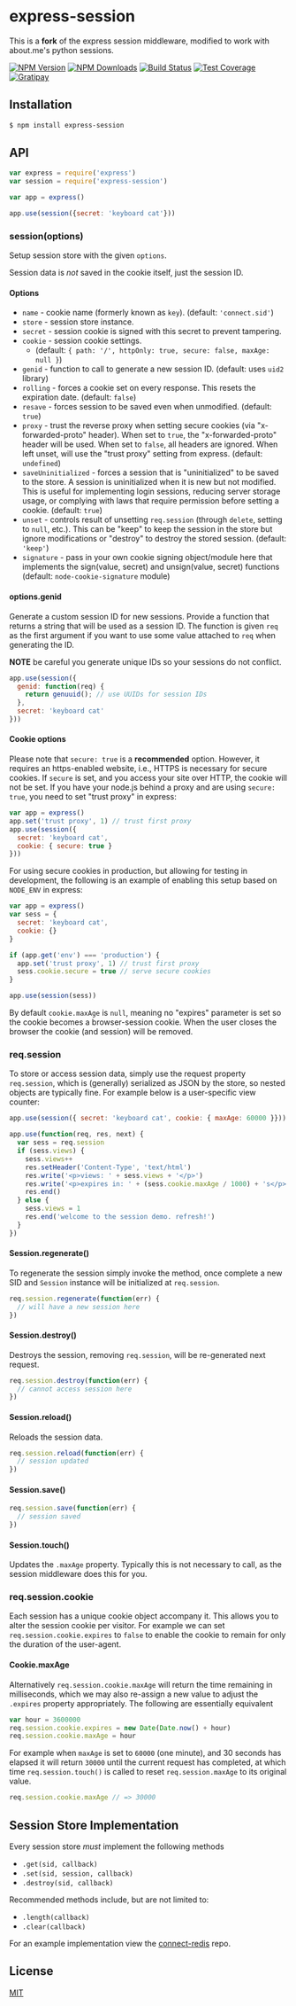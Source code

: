 # express-session

This is a **fork** of the express session middleware, modified to work with
about.me's python sessions.

[![NPM Version][npm-image]][npm-url]
[![NPM Downloads][downloads-image]][downloads-url]
[![Build Status][travis-image]][travis-url]
[![Test Coverage][coveralls-image]][coveralls-url]
[![Gratipay][gratipay-image]][gratipay-url]

## Installation

```bash
$ npm install express-session
```

## API

```js
var express = require('express')
var session = require('express-session')

var app = express()

app.use(session({secret: 'keyboard cat'}))
```


### session(options)

Setup session store with the given `options`.

Session data is _not_ saved in the cookie itself, just the session ID.

#### Options

  - `name` - cookie name (formerly known as `key`). (default: `'connect.sid'`)
  - `store` - session store instance.
  - `secret` - session cookie is signed with this secret to prevent tampering.
  - `cookie` - session cookie settings.
    - (default: `{ path: '/', httpOnly: true, secure: false, maxAge: null }`)
  - `genid` - function to call to generate a new session ID. (default: uses `uid2` library)
  - `rolling` - forces a cookie set on every response. This resets the expiration date. (default: `false`)
  - `resave` - forces session to be saved even when unmodified. (default: `true`)
  - `proxy` - trust the reverse proxy when setting secure cookies (via "x-forwarded-proto" header). When set to `true`, the "x-forwarded-proto" header will be used. When set to `false`, all headers are ignored. When left unset, will use the "trust proxy" setting from express. (default: `undefined`)
  - `saveUninitialized` - forces a session that is "uninitialized" to be saved to the store. A session is uninitialized when it is new but not modified. This is useful for implementing login sessions, reducing server storage usage, or complying with laws that require permission before setting a cookie. (default: `true`)
  - `unset` - controls result of unsetting `req.session` (through `delete`, setting to `null`, etc.). This can be "keep" to keep the session in the store but ignore modifications or "destroy" to destroy the stored session. (default: `'keep'`)
  - `signature` - pass in your own cookie signing object/module here that implements the sign(value, secret) and unsign(value, secret) functions (default: `node-cookie-signature` module)

#### options.genid

Generate a custom session ID for new sessions. Provide a function that returns a string that will be used as a session ID. The function is given `req` as the first argument if you want to use some value attached to `req` when generating the ID.

**NOTE** be careful you generate unique IDs so your sessions do not conflict.

```js
app.use(session({
  genid: function(req) {
    return genuuid(); // use UUIDs for session IDs
  },
  secret: 'keyboard cat'
}))
```

#### Cookie options

Please note that `secure: true` is a **recommended** option. However, it requires an https-enabled website, i.e., HTTPS is necessary for secure cookies.
If `secure` is set, and you access your site over HTTP, the cookie will not be set. If you have your node.js behind a proxy and are using `secure: true`, you need to set "trust proxy" in express:

```js
var app = express()
app.set('trust proxy', 1) // trust first proxy
app.use(session({
  secret: 'keyboard cat',
  cookie: { secure: true }
}))
```

For using secure cookies in production, but allowing for testing in development, the following is an example of enabling this setup based on `NODE_ENV` in express:

```js
var app = express()
var sess = {
  secret: 'keyboard cat',
  cookie: {}
}

if (app.get('env') === 'production') {
  app.set('trust proxy', 1) // trust first proxy
  sess.cookie.secure = true // serve secure cookies
}

app.use(session(sess))
```

By default `cookie.maxAge` is `null`, meaning no "expires" parameter is set
so the cookie becomes a browser-session cookie. When the user closes the
browser the cookie (and session) will be removed.

### req.session

To store or access session data, simply use the request property `req.session`,
which is (generally) serialized as JSON by the store, so nested objects
are typically fine. For example below is a user-specific view counter:

```js
app.use(session({ secret: 'keyboard cat', cookie: { maxAge: 60000 }}))

app.use(function(req, res, next) {
  var sess = req.session
  if (sess.views) {
    sess.views++
    res.setHeader('Content-Type', 'text/html')
    res.write('<p>views: ' + sess.views + '</p>')
    res.write('<p>expires in: ' + (sess.cookie.maxAge / 1000) + 's</p>')
    res.end()
  } else {
    sess.views = 1
    res.end('welcome to the session demo. refresh!')
  }
})
```

#### Session.regenerate()

To regenerate the session simply invoke the method, once complete
a new SID and `Session` instance will be initialized at `req.session`.

```js
req.session.regenerate(function(err) {
  // will have a new session here
})
```

#### Session.destroy()

Destroys the session, removing `req.session`, will be re-generated next request.

```js
req.session.destroy(function(err) {
  // cannot access session here
})
```

#### Session.reload()

Reloads the session data.

```js
req.session.reload(function(err) {
  // session updated
})
```

#### Session.save()

```js
req.session.save(function(err) {
  // session saved
})
```

#### Session.touch()

Updates the `.maxAge` property. Typically this is
not necessary to call, as the session middleware does this for you.

### req.session.cookie

Each session has a unique cookie object accompany it. This allows
you to alter the session cookie per visitor. For example we can
set `req.session.cookie.expires` to `false` to enable the cookie
to remain for only the duration of the user-agent.

#### Cookie.maxAge

Alternatively `req.session.cookie.maxAge` will return the time
remaining in milliseconds, which we may also re-assign a new value
to adjust the `.expires` property appropriately. The following
are essentially equivalent

```js
var hour = 3600000
req.session.cookie.expires = new Date(Date.now() + hour)
req.session.cookie.maxAge = hour
```

For example when `maxAge` is set to `60000` (one minute), and 30 seconds
has elapsed it will return `30000` until the current request has completed,
at which time `req.session.touch()` is called to reset `req.session.maxAge`
to its original value.

```js
req.session.cookie.maxAge // => 30000
```

## Session Store Implementation

Every session store _must_ implement the following methods

   - `.get(sid, callback)`
   - `.set(sid, session, callback)`
   - `.destroy(sid, callback)`

Recommended methods include, but are not limited to:

   - `.length(callback)`
   - `.clear(callback)`

For an example implementation view the [connect-redis](http://github.com/visionmedia/connect-redis) repo.

## License

[MIT](LICENSE)

[npm-image]: https://img.shields.io/npm/v/express-session.svg?style=flat
[npm-url]: https://npmjs.org/package/express-session
[travis-image]: https://img.shields.io/travis/expressjs/session.svg?style=flat
[travis-url]: https://travis-ci.org/expressjs/session
[coveralls-image]: https://img.shields.io/coveralls/expressjs/session.svg?style=flat
[coveralls-url]: https://coveralls.io/r/expressjs/session?branch=master
[downloads-image]: https://img.shields.io/npm/dm/express-session.svg?style=flat
[downloads-url]: https://npmjs.org/package/express-session
[gratipay-image]: https://img.shields.io/gratipay/dougwilson.svg?style=flat
[gratipay-url]: https://gratipay.com/dougwilson/
